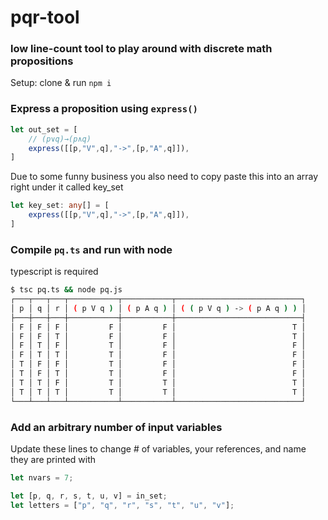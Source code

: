 # pqr-tool

### low line-count tool to play around with discrete math propositions

Setup: clone & run `npm i`



### Express a proposition using `express()`
```ts
let out_set = [
    // (p∨q)→(p∧q)
    express([[p,"V",q],"->",[p,"A",q]]),
]
```
Due to some funny business you also need to copy paste this into an array right under it called key_set
```ts
let key_set: any[] = [
    express([[p,"V",q],"->",[p,"A",q]]),
]
```



### Compile `pq.ts` and run with node 
typescript is required
```bash
$ tsc pq.ts && node pq.js
┌───┬───┬───┬───────────┬───────────┬────────────────────────────┐
│ p │ q │ r │ ( p V q ) │ ( p A q ) │ ( ( p V q ) -> ( p A q ) ) │
├───┼───┼───┼───────────┼───────────┼────────────────────────────┤
│ F │ F │ F │         F │         F │                          T │
│ F │ F │ T │         F │         F │                          T │
│ F │ T │ F │         T │         F │                          F │
│ F │ T │ T │         T │         F │                          F │
│ T │ F │ F │         T │         F │                          F │
│ T │ F │ T │         T │         F │                          F │
│ T │ T │ F │         T │         T │                          T │
│ T │ T │ T │         T │         T │                          T │
└───┴───┴───┴───────────┴───────────┴────────────────────────────┘
```



### Add an arbitrary number of input variables
Update these lines to change # of variables, your references, and name they are printed with
```ts
let nvars = 7;
```
```ts
let [p, q, r, s, t, u, v] = in_set;
let letters = ["p", "q", "r", "s", "t", "u", "v"];
```


